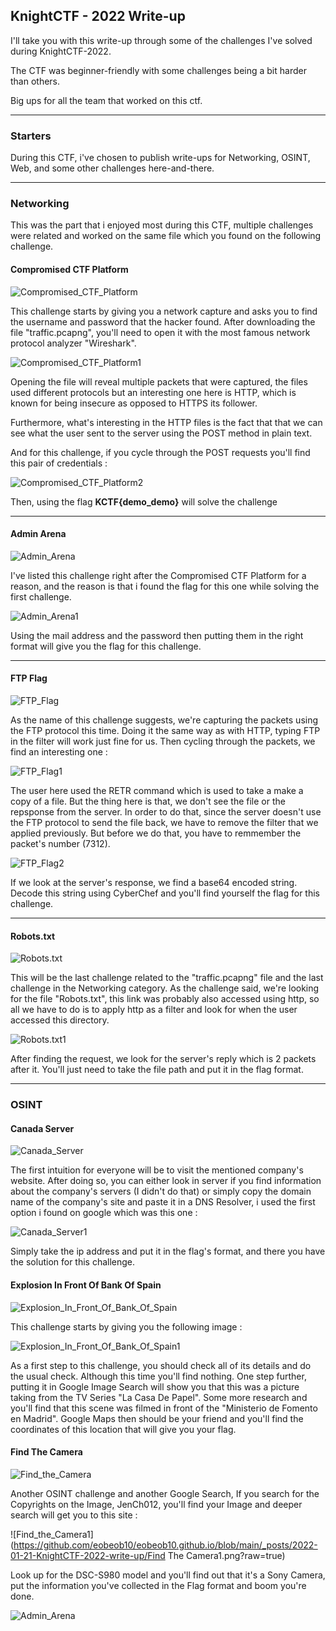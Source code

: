 ## KnightCTF - 2022 Write-up

I'll take you with this write-up through some of the challenges I've solved during KnightCTF-2022. 

The CTF was beginner-friendly with some challenges being a bit harder than others.

Big ups for all the team that worked on this ctf.

---

### Starters 

During this CTF, i've chosen to publish write-ups for Networking, OSINT, Web, and some other challenges here-and-there.

---

### Networking
This was the part that i enjoyed most during this CTF, multiple challenges were related and worked on the same file which you found on the following challenge.

#### Compromised CTF Platform

![Compromised_CTF_Platform](https://github.com/eobeob10/eobeob10.github.io/blob/main/_posts/2022-01-21-KnightCTF-2022-write-up/Compromised_CTF_Platform?raw=true)

This challenge starts by giving you a network capture and asks you to find the username and password that the hacker found. 
After downloading the file "traffic.pcapng", you'll need to open it with the most famous network protocol analyzer "Wireshark".

![Compromised_CTF_Platform1](https://github.com/eobeob10/eobeob10.github.io/blob/main/_posts/2022-01-21-KnightCTF-2022-write-up/Compromised_CTF_Platform1?raw=true)

Opening the file will reveal multiple packets that were captured, the files used different protocols but an interesting one here is HTTP, which is known for being insecure as opposed to HTTPS its follower.

Furthermore, what's interesting in the HTTP files is the fact that that we can see what the user sent to the server using the POST method in plain text. 

And for this challenge, if you cycle through the POST requests you'll find this pair of credentials : 

![Compromised_CTF_Platform2](https://github.com/eobeob10/eobeob10.github.io/blob/main/_posts/2022-01-21-KnightCTF-2022-write-up/Compromised_CTF_Platform2?raw=true)

Then, using the flag <b>KCTF{demo_demo}</b> will solve the challenge

---

#### Admin Arena 

![Admin_Arena](https://github.com/eobeob10/eobeob10.github.io/blob/main/_posts/2022-01-21-KnightCTF-2022-write-up/Admin_Arena?raw=true)

I've listed this challenge right after the Compromised CTF Platform for a reason, and the reason is that i found the flag for this one while solving the first challenge. 

![Admin_Arena1](https://github.com/eobeob10/eobeob10.github.io/blob/main/_posts/2022-01-21-KnightCTF-2022-write-up/Admin_Arena1?raw=true)

Using the mail address and the password then putting them in the right format will give you the flag for this challenge.

---

#### FTP Flag

![FTP_Flag](https://github.com/eobeob10/eobeob10.github.io/blob/main/_posts/2022-01-21-KnightCTF-2022-write-up/FTP_Flag?raw=true)

As the name of this challenge suggests, we're capturing the packets using the FTP protocol this time.
Doing it the same way as with HTTP, typing FTP in the filter will work just fine for us.
Then cycling through the packets, we find an interesting one : 

![FTP_Flag1](https://github.com/eobeob10/eobeob10.github.io/blob/main/_posts/2022-01-21-KnightCTF-2022-write-up/FTP_Flag1?raw=true)

The user here used the RETR command which is used to take a make a copy of a file. But the thing here is that, we don't see the file or the repsponse from the server. In order to do that, since the server doesn't use the FTP protocol to send the file back, we have to remove the filter that we applied previously. But before we do that, you have to remmember the packet's number (7312).

![FTP_Flag2](https://github.com/eobeob10/eobeob10.github.io/blob/main/_posts/2022-01-21-KnightCTF-2022-write-up/FTP_Flag2?raw=true)

If we look at the server's response, we find a base64 encoded string. Decode this string using CyberChef and you'll find yourself the flag for this challenge.

---

#### Robots.txt

![Robots.txt](https://github.com/eobeob10/eobeob10.github.io/blob/main/_posts/2022-01-21-KnightCTF-2022-write-up/Robots.txt.png?raw=true)

This will be the last challenge related to the "traffic.pcapng" file and the last challenge in the Networking category.
As the challenge said, we're looking for the file "Robots.txt", this link was probably also accessed using http, so all we have to do is to apply http as a filter and look for when the user accessed this directory.

![Robots.txt1](https://github.com/eobeob10/eobeob10.github.io/blob/main/_posts/2022-01-21-KnightCTF-2022-write-up/Robots.txt1.png?raw=true)

After finding the request, we look for the server's reply which is 2 packets after it. You'll just need to take the file path and put it in the flag format.

---

### OSINT

#### Canada Server 

![Canada_Server](https://github.com/eobeob10/eobeob10.github.io/blob/main/_posts/2022-01-21-KnightCTF-2022-write-up/Canada_Server.png?raw=true)

The first intuition for everyone will be to visit the mentioned company's website. After doing so, you can either look in server if you find information about the company's servers (I didn't do that) or simply copy the domain name of the company's site and paste it in a DNS Resolver, i used the first option i found on google which was this one : 

![Canada_Server1](https://github.com/eobeob10/eobeob10.github.io/blob/main/_posts/2022-01-21-KnightCTF-2022-write-up/Canada_Server1.png?raw=true)

Simply take the ip address and put it in the flag's format, and there you have the solution for this challenge.

#### Explosion In Front Of Bank Of Spain

![Explosion_In_Front_Of_Bank_Of_Spain](https://github.com/eobeob10/eobeob10.github.io/blob/main/_posts/2022-01-21-KnightCTF-2022-write-up/Explosion_In_Front_Of_Bank_Of_Spain.png?raw=true)

This challenge starts by giving you the following image : 

![Explosion_In_Front_Of_Bank_Of_Spain1](https://github.com/eobeob10/eobeob10.github.io/blob/main/_posts/2022-01-21-KnightCTF-2022-write-up/Explosion_In_Front_Of_Bank_Of_Spain1.png?raw=true)

As a first step to this challenge, you should check all of its details and do the usual check. Although this time you'll find nothing. One step further, putting it in Google Image Search will show you that this was a picture taking from the TV Series "La Casa De Papel". Some more research and you'll find that this scene was filmed in front of the "Ministerio de Fomento en Madrid". Google Maps then should be your friend and you'll find the coordinates of this location that will give you your flag.

#### Find The Camera

![Find_the_Camera](https://github.com/eobeob10/eobeob10.github.io/blob/main/_posts/2022-01-21-KnightCTF-2022-write-up/Find_The_Camera.png?raw=true)

Another OSINT challenge and another Google Search, If you search for the Copyrights on the Image, JenCh012, you'll find your Image and deeper search will get you to this site : 

![Find_the_Camera1](https://github.com/eobeob10/eobeob10.github.io/blob/main/_posts/2022-01-21-KnightCTF-2022-write-up/Find The Camera1.png?raw=true)

Look up for the DSC-S980 model and you'll find out that it's a Sony Camera, put the information you've collected in the Flag format and boom you're done.

![Admin_Arena](https://github.com/eobeob10/eobeob10.github.io/blob/main/_posts/2022-01-21-KnightCTF-2022-write-up/Admin_Arena.png?raw=true)